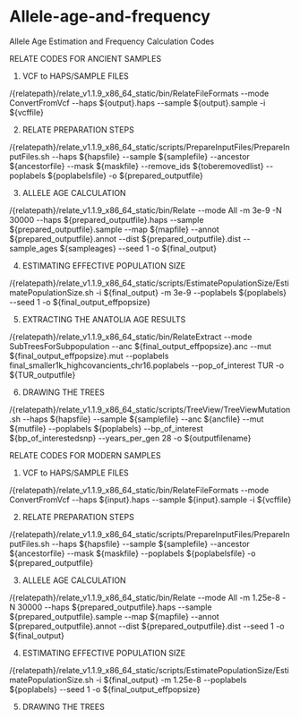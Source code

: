 # Allele-age-and-frequency
Allele Age Estimation and Frequency Calculation Codes

RELATE CODES FOR ANCIENT SAMPLES

1. VCF to HAPS/SAMPLE FILES

/{relatepath}/relate_v1.1.9_x86_64_static/bin/RelateFileFormats --mode ConvertFromVcf --haps ${output}.haps --sample ${output}.sample -i ${vcffile}


2. RELATE PREPARATION STEPS
   
/{relatepath}/relate_v1.1.9_x86_64_static/scripts/PrepareInputFiles/PrepareInputFiles.sh --haps ${hapsfile} --sample ${samplefile} --ancestor ${ancestorfile} --mask ${maskfile} --remove_ids ${toberemovedlist} --poplabels ${poplabelsfile} -o ${prepared_outputfile}


3. ALLELE AGE CALCULATION

/{relatepath}/relate_v1.1.9_x86_64_static/bin/Relate --mode All -m 3e-9 -N 30000 --haps ${prepared_outputfile}.haps --sample ${prepared_outputfile}.sample --map ${mapfile} --annot ${prepared_outputfile}.annot --dist ${prepared_outputfile}.dist --sample_ages ${sampleages} --seed 1 -o ${final_output}

4. ESTIMATING EFFECTIVE POPULATION SIZE

/{relatepath}/relate_v1.1.9_x86_64_static/scripts/EstimatePopulationSize/EstimatePopulationSize.sh -i ${final_output} -m 3e-9 --poplabels ${poplabels} --seed 1 -o ${final_output_effpopsize}

5. EXTRACTING THE ANATOLIA AGE RESULTS

/{relatepath}/relate_v1.1.9_x86_64_static/bin/RelateExtract  --mode SubTreesForSubpopulation --anc ${final_output_effpopsize}.anc --mut ${final_output_effpopsize}.mut --poplabels final_smaller1k_highcovancients_chr16.poplabels --pop_of_interest TUR -o ${TUR_outputfile}

6. DRAWING THE TREES

/{relatepath}/relate_v1.1.9_x86_64_static/scripts/TreeView/TreeViewMutation.sh --haps ${hapsfile} --sample ${samplefile} --anc ${ancfile} --mut ${mutfile} --poplabels ${poplabels} --bp_of_interest ${bp_of_interestedsnp} --years_per_gen 28 -o ${outputfilename}


RELATE CODES FOR MODERN SAMPLES

1. VCF to HAPS/SAMPLE FILES

/{relatepath}/relate_v1.1.9_x86_64_static/bin/RelateFileFormats --mode ConvertFromVcf --haps ${input}.haps --sample ${input}.sample -i ${vcffile}

2. RELATE PREPARATION STEPS

/{relatepath}/relate_v1.1.9_x86_64_static/scripts/PrepareInputFiles/PrepareInputFiles.sh --haps ${hapsfile} --sample ${samplefile} --ancestor ${ancestorfile} --mask ${maskfile} --poplabels ${poplabelsfile} -o ${prepared_outputfile}

3. ALLELE AGE CALCULATION

/{relatepath}/relate_v1.1.9_x86_64_static/bin/Relate --mode All -m 1.25e-8 -N 30000 --haps ${prepared_outputfile}.haps --sample ${prepared_outputfile}.sample --map ${mapfile} --annot ${prepared_outputfile}.annot --dist ${prepared_outputfile}.dist --seed 1 -o ${final_output}


4. ESTIMATING EFFECTIVE POPULATION SIZE

/{relatepath}/relate_v1.1.9_x86_64_static/scripts/EstimatePopulationSize/EstimatePopulationSize.sh -i ${final_output} -m 1.25e-8 --poplabels ${poplabels} --seed 1 -o ${final_output_effpopsize}

5. DRAWING THE TREES




